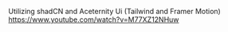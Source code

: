 Utilizing shadCN and Aceternity Ui (Tailwind and Framer Motion)
https://www.youtube.com/watch?v=M77XZ12NHuw
